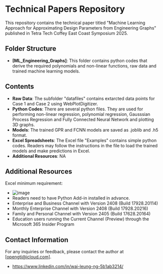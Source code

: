 # Technical Papers Repository

This repository contains the technical paper titled "Machine Learning Approach for Approximating Design Parameters from Engineering Graphs" published in Tetra Tech Coffey East Coast Symposium 2025.

## Folder Structure
- **[ML_Engineering_Graphs]**: This folder contains python codes that derive the required polynomials and non-linear functions, raw data and trained machine learning models.
  
## Contents
- **Raw Data**: The subfolder "datafiles" contains extarcted data points for Case 1 and Case 2 using WebPlotDigitizer. 
- **Python Codes**: There are several python files.  They are used for performing non-linear regression, polynomial regression, Gausssian Process Regression and Fully Connected Neural Network and plotting 3D graphs.
- **Models**: The trained GPR and FCNN models are saved as .joblib and .h5 format.
- **Excel Spreadsheets**: The Excel file "Examples" contains simple python codes.  Readers may follow the instructions in the file to load the trained models and make predictions in Excel.  
- **Additional Resources**: NA

## Additional Resources
Excel minimum requirement:
- ![image](https://github.com/user-attachments/assets/d47e9d70-d06d-4276-a901-cd212319749e)
- Readers need to have Python Add-in installed in advance.
- Enterprise and Business Channel with Version 2408 (Build 17928.20114)
- Monthly Enterprise Channel with Version 2408 (Build 17928.20216)​​​
- Family and Personal Channel with Version 2405 (Build 17628.20164)
- Education users running the Current Channel (Preview) through the Microsoft 365 Insider Program

## Contact Information
For any inquiries or feedback, please contact the author at [opengti@icloud.com].
- https://www.linkedin.com/in/wai-leung-ng-5b1ab3214/
